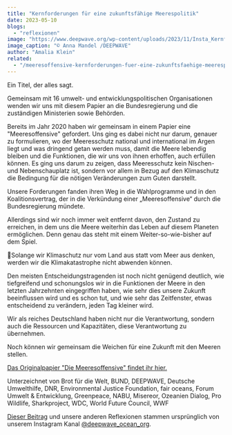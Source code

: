 ```yaml
---
title: "Kernforderungen für eine zukunftsfähige Meerespolitik"
date: 2023-05-10
blogs: 
  - "reflexionen"
image: "https://www.deepwave.org/wp-content/uploads/2023/11/Insta_Kernforderungen_Meerespolitik.png"
image_caption: "© Anna Mandel /DEEPWAVE"
author: "Amalia Klein"
related: 
  - "/meeresoffensive-kernforderungen-fuer-eine-zukunftsfaehige-meerespolitik/"
---
```


Ein Titel, der alles sagt.

Gemeinsam mit 16 umwelt- und entwicklungspolitischen Organisationen wenden wir uns mit diesem Papier an die Bundesregierung und die zuständigen Ministerien sowie Behörden.

Bereits im Jahr 2020 haben wir gemeinsam in einem Papier eine "Meeresoffensive" gefordert. Uns ging es dabei nicht nur darum, genauer zu formulieren, wo der Meeresschutz national und international im Argen liegt und was dringend getan werden muss, damit die Meere lebendig bleiben und die Funktionen, die wir uns von ihnen erhoffen, auch erfüllen können. Es ging uns darum zu zeigen, dass Meeresschutz kein Nischen- und Nebenschauplatz ist, sondern vor allem in Bezug auf den Klimaschutz die Bedingung für die nötigen Veränderungen zum Guten darstellt.

Unsere Forderungen fanden ihren Weg in die Wahlprogramme und in den Koalitionsvertrag, der in die Verkündung einer „Meeresoffensive“ durch die Bundesregierung mündete.

Allerdings sind wir noch immer weit entfernt davon, den Zustand zu erreichen, in dem uns die Meere weiterhin das Leben auf diesem Planeten ermöglichen. Denn genau das steht mit einem Weiter-so-wie-bisher auf dem Spiel.

🌊Solange wir Klimaschutz nur vom Land aus statt vom Meer aus denken, werden wir die Klimakatastrophe nicht abwenden können.

Den meisten Entscheidungstragenden ist noch nicht genügend deutlich, wie tiefgreifend und schonungslos wir in die Funktionen der Meere in den letzten Jahrzehnten eingegriffen haben, wie sehr dies unsere Zukunft beeinflussen wird und es schon tut, und wie sehr das Zeitfenster, etwas entscheidend zu verändern, jeden Tag kleiner wird.

Wir als reiches Deutschland haben nicht nur die Verantwortung, sondern auch die Ressourcen und Kapazitäten, diese Verantwortung zu übernehmen.

Noch können wir gemeinsam die Weichen für eine Zukunft mit den Meeren stellen.

[Das Originalpapier "Die Meeresoffensive" findet ihr hier.](https://www.deepwave.org/meeresoffensive-kernforderungen-fuer-eine-zukunftsfaehige-meerespolitik/)

Unterzeichnet von Brot für die Welt, BUND, DEEPWAVE, Deutsche Umwelthilfe, DNR, Environmental Justice Foundation, fair oceans, Forum Umwelt & Entwicklung, Greenpeace, NABU, Misereor, Ozeanien Dialog, Pro Wildlife, Sharkproject, WDC, World Future Council, WWF

[Dieser Beitrag](https://www.instagram.com/p/CsEikRSNjbb/) und unsere anderen Reflexionen stammen ursprünglich von unserem Instagram Kanal [@deepwave\_ocean\_org](https://www.instagram.com/deepwave_ocean_org/).

